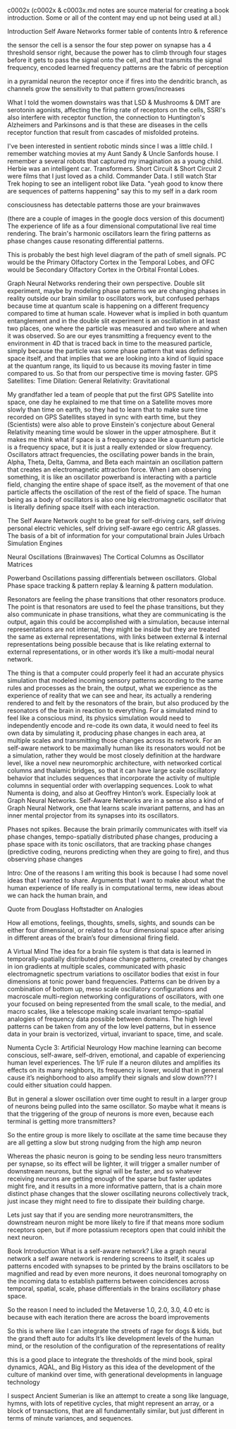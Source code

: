 c0002x 
(c0002x & c0003x.md notes are source material for creating a book introduction. Some or all of the content may end up not being used at all.)

Introduction Self Aware Networks former table of contents Intro & reference

the sensor the cell is a sensor the four step power on synapse has a 4 threshold sensor right, because the power has to climb through four stages before it gets to pass the signal onto the cell, and that transmits
the signal frequency, encoded learned frequency patterns are the fabric of perception

in a pyramidal neuron the receptor once if fires into the dendritic branch, as channels grow the sensitivity to that pattern grows/increases

What I told the women downstairs was that LSD & Mushrooms & DMT are serotonin agonists, affecting the firing rate of receptors on the cells, SSRI's also interfere with receptor function, the connection to Huntington's Alzheimers and Parkinsons and  is that these are diseases in the cells receptor function that result from cascades of misfolded proteins.

I've been interested in sentient robotic minds since I was a little child. I remember watching movies at my Aunt Sandy & Uncle Sanfords house. I remember a several robots that captured my imagination as a young child. Herbie was an intelligent car. Transformers. Short Circuit & Short Circuit 2 were films that I just loved as a child. Commander Data. I still watch Star Trek hoping to see an intelligent robot like Data.
"yeah good to know there are sequences of patterns happening" say this to my self in a dark room

consciousness has detectable patterns those are your brainwaves

(there are a couple of images in the google docs version of this document)
The experience of life as a four dimensional computational live real time rendering. The brain's harmonic oscillators learn the firing patterns as phase changes cause resonating differential patterns.

This is probably the best high level diagram of the path of smell signals. PC would be the Primary Olfactory Cortex in the Temporal Lobes, and OFC would be Secondary Olfactory Cortex in the Orbital Frontal Lobes. 

Graph Neural Networks rendering their own perspective.
Double slit experiment, maybe by modeling phase patterns we are changing phases in reality outside our brain similar to oscillators work, but confused perhaps because time at quantum scale is happening on a different frequency compared to time at human scale. However what is implied in both quantum entanglement and in the double slit experiment is an oscillation in at least two places, one where the particle was measured and two where and when it was observed. So are our eyes transmitting a frequency event to the environment in 4D that is traced back in time to the measured particle, simply because the particle was some phase pattern that was defining space itself, and that implies that we are looking into a kind of liquid space at the quantum range, its liquid to us because its moving faster in time compared to us. So that from our perspective time is moving faster.
GPS Satellites: Time Dilation: General Relativity: Gravitational

My grandfather led a team of people that put the first GPS Satellite into space, one day he explained to me that time on a Satellite moves more slowly than time on earth, so they had to learn that to make sure time recorded on GPS Satellites stayed in sync with earth time, but they (Scientists) were also able to prove Einstein's conjecture about General Relativity meaning time would be slower in the upper atmosphere.
But it makes me think what if space is a frequency space like a quantum particle is a frequency space, but it is just a really extended or slow frequency.
Oscillators attract frequencies, the oscillating power bands in the brain, Alpha, Theta, Delta, Gamma, and Beta each maintain an oscillation pattern that creates an electromagnetic attraction force. When I am observing something, it is like an oscillator powerband is interacting with a particle field, changing the entire shape of space itself, as the movement of that one particle affects the oscillation of the rest of the field of space. The human being as a body of oscillators is also one big electromagnetic oscillator that is literally defining space itself with each interaction.

The Self Aware Network ought to be great for self-driving cars, self driving personal electric vehicles, self driving self-aware ego centric AR glasses.
The basis of a bit of information for your computational brain
Jules Urbach
Simulation Engines

Neural Oscillations (Brainwaves)
The Cortical Columns as Oscillator Matrices

Powerband Oscillations passing differentials between oscillators.
Global Phase space tracking & pattern replay & learning & pattern modulation.
 
Resonators are feeling the phase transitions that other resonators produce. The point is that resonators are used to feel the phase transitions, but they also communicate in phase transitions, what they are communicating is the output, again this could be accomplished with a simulation, because internal representations are not internal, they might be inside but they are treated the same as external representations, with links between external & internal representations being possible because that is like relating external to external representations, or in other words it’s like a multi-modal neural network.

The thing is that a computer could properly feel it had an accurate physics simulation that modeled incoming sensory patterns according to the same rules and processes as the brain, the output, what we experience as the experience of reality that we can see and hear, its actually a rendering rendered to and felt by the resonators of the brain, but also produced by the resonators of the brain in reaction to everything.
For a simulated mind to feel like a conscious mind, its physics simulation would need to independently encode and re-code its own data, it would need to feel its own data by simulating it, producing phase changes in each area, at multiple scales and transmitting those changes across its network.
For an self-aware network to be maximally human like its resonators would not be a simulation, rather they would be most closely definition at the hardware level, like a novel new neuromorphic architecture, with networked cortical columns and thalamic bridges, so that it can have large scale oscillatory behavior that includes sequences that incorporate the activity of multiple columns in sequential order with overlapping sequences.
Look to what Numenta is doing, and also at Geoffrey Hinton’s work. Especially look at Graph Neural Networks. Self-Aware Networks are in a sense also a kind of Graph Neural Network, one that learns scale invariant patterns, and has an inner mental projector from its synapses into its oscillators.

Phases not spikes.
Because the brain primarily communicates with itself via phase changes, tempo-spatially distributed phase changes, producing a phase space with its tonic oscillators, that are tracking phase changes (predictive coding, neurons predicting when they are going to fire), and thus observing phase changes


Intro: One of the reasons I am writing this book is because I had some novel ideas that I wanted to share. Arguments that I want to make about what the human experience of life really is in computational terms, new ideas about we can hack the human brain, and 

Quote from Douglass Hoftstadter on Analogies

How all emotions, feelings, thoughts, smells, sights, and sounds can be either four dimensional, or related to a four dimensional space after arising in different areas of the brain’s four dimensional firing field.

A Virtual Mind
The idea for a brain file system is that data is learned in temporally-spatially distributed phase change patterns, created by changes in ion gradients at multiple scales, communicated with phasic electromagnetic spectrum variations to oscillator bodies that exist in four dimensions at tonic power band frequencies. Patterns can be driven by a combination of bottom up, meso scale oscillatory configurations and macroscale multi-region networking configurations of oscillators, with one your focused on being represented from the small scale, to the medial, and macro scales, like a telescope making scale invariant tempo-spatial analogies of frequency data possible between domains. The high level patterns can be taken from any of the low level patterns, but in essence data in your brain is vectorized, virtual, invariant to space, time, and scale.

Numenta
Cycle 3: Artificial Neurology
How machine learning can become conscious, self-aware, self-driven, emotional, and capable of experiencing human level experiences.
The 1/F rule
If a neuron dilutes and amplifies its effects on its many neighbors, its frequency is lower, would that in general cause it’s neighborhood to also amplify their signals and slow down??? I could either situation could happen.

But in general a slower oscillation over time ought to result in a larger group of neurons being pulled into the same oscillator. So maybe what it means is that the triggering of the group of neurons is more even, because each terminal is getting more transmitters?

So the entire group is more likely to oscillate at the same time because they are all getting a slow but strong nudging from the high amp neuron

Whereas the phasic neuron is going to be sending less neuro transmitters per synapse, so its effect will be lighter, it will trigger a smaller number of downstream neurons, but the signal will be faster, and so whatever receiving neurons are getting enough of the sparse but faster updates might fire, and it results in a more informative pattern, that is a chain more distinct phase changes that the slower oscillating neurons collectively track, just incase they might need to fire to dissipate their building charge.

Lets just say that if you are sending more neurotransmitters, the downstream neuron might be more likely to fire if that means more sodium receptors open, but if more potassium receptors open that could inhibit the next neuron.



Book Introduction
What is a self-aware network?
Like a graph neural network a self aware network is rendering screens to itself, it scales up patterns encoded with synapses to be printed by the brains oscillators to be magnified and read by even more neurons, it does neuronal tomography on the incoming data to establish patterns between coincidences across temporal, spatial, scale, phase differentials in the brains oscillatory phase space.

So the reason I need to included the Metaverse 1.0, 2.0, 3.0, 4.0 etc is because with each iteration there are across the board improvements

So this is where like I can integrate the streets of rage for dogs & kids, but the grand theft auto for adults
It’s like development levels of the human mind, or the resolution of the configuration of the representations of reality

this is a good place to integrate the thresholds of the mind book, spiral dynamics, AQAL, and Big History as this idea of the development of the culture of mankind over time, with generational developments in language technology

I suspect Ancient Sumerian is like an attempt to create a song like language, hymns, with lots of repetitive cycles, that might represent an array, or a block of transactions, that are all fundamentally similar, but just different in terms of minute variances, and sequences.


